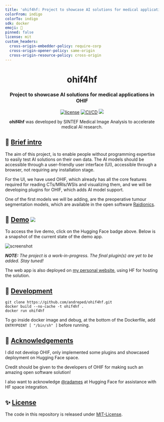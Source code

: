 ```yaml
---
title: 'ohif4hf: Project to showcase AI solutions for medical applications in OHIF'
colorFrom: indigo
colorTo: indigo
sdk: docker
emoji: 🔬
pinned: false
license: mit
custom_headers:
  cross-origin-embedder-policy: require-corp
  cross-origin-opener-policy: same-origin
  cross-origin-resource-policy: cross-origin
---
```


<div align="center">
<h1 align="center">ohif4hf</h1>
<h3 align="center">Project to showcase AI solutions for medical applications in OHIF</h3>

[![license](https://img.shields.io/github/license/DAVFoundation/captain-n3m0.svg?style=flat-square)](https://github.com/DAVFoundation/captain-n3m0/blob/master/LICENSE)
[![CI/CD](https://github.com/andreped/ohif4hf/actions/workflows/deploy.yml/badge.svg)](https://github.com/andreped/ohif4hf/actions/workflows/deploy.yml)
<a target="_blank" href="https://huggingface.co/spaces/andreped/neukit"><img src="https://img.shields.io/badge/🤗%20Hugging%20Face-Spaces-yellow.svg"></a>

**ohif4hf** was developed by SINTEF Medical Image Analysis to accelerate medical AI research.

</div>

## :gift: [Brief intro](https://github.com/andreped/ohif4hf#brief-intro)

The aim of this project, is to enable people without programming expertise to easily test AI solutions on their own data. The AI models should be accessible through a user-friendly user interface (UI), accessible through a browser, not requiring any installation stage.

For the UI, we have used OHIF, which already has all the core features required for reading CTs/MRIs/WSIs and visualizing them, and we will be developing plugins for OHIF, which adds AI model support.

One of the first models we will be adding, are the preoperative tumour segmentation models, which are available in the open software [Raidionics](https://github.com/raidionics/Raidionics).

## 🤗 [Demo](https://github.com/andreped/ohif4hf#demo)  <a target="_blank" href="https://huggingface.co/spaces/andreped/neukit"><img src="https://img.shields.io/badge/🤗%20Hugging%20Face-Spaces-yellow.svg"></a>

To access the live demo, click on the Hugging Face badge above. Below is a snapshot of the current state of the demo app.

![screenshot](https://github.com/andreped/ohif4hf/assets/29090665/38c00767-a78d-4764-8827-adfc48cb6cf5)


_**NOTE:** The project is a work-in-progress. The final plugin(s) are yet to be added. Stay tuned!_

The web app is also deployed on [my personal website](https://andreped.github.io/demos/2023/ohif-plugin/), using HF for hosting the solution.

## 🐳 [Development](https://github.com/andreped/ohif4hf#development)

```
git clone https://github.com/andreped/ohif4hf.git
docker build --no-cache -t ohif4hf .
docker run ohif4hf
```

To go inside docker image and debug, at the bottom of the Dockerfile, add `ENTRYPOINT [ "/bin/sh" ]` before running.

## 👏 [Acknowledgements](https://github.com/andreped/ohif4hf#acknowledgements)

I did not develop OHIF, only implemented some plugins and showcased deployment on Hugging Face space.

Credit should be given to the developers of OHIF for making such an amazing open software solution!

I also want to acknowledge [@radames](https://github.com/radames) at Hugging Face for assistance with HF space integration.

## ✨ [License](https://github.com/andreped/ohif4hf#license)

The code in this repository is released under [MIT-License](https://github.com/andreped/ohif4hf/blob/main/LICENSE).
